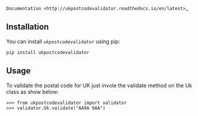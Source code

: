 `Documentation <http://ukpostcodevalidator.readthedocs.io/en/latest>`_

Installation
------------
You can install `ukpostcodevalidator` using pip: 

    pip install ukpostcodevalidator


Usage
-----
To validate the postal code for UK just invole the validate method on the Uk class as show below:
 
    >>> from ukpostcodevalidator import validator
    >>> validator.Uk.validate("AA9A 9AA")
    
